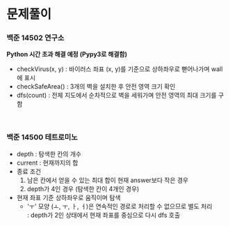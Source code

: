 # 문제풀이

### 백준 14502 연구소
**Python 시간 초과 해결 예정 (Pypy3로 해결함)**

- checkVirus(x, y) : 바이러스 좌표 (x, y)를 기준으로 상하좌우로 뻗어나가며 wall에 표시
- checkSafeArea() : 3개의 벽을 설치한 후 안전 영역 크기 확인
- dfs(count) : 전체 지도에서 순차적으로 벽을 세워가며 안전 영역의 최대 크기를 구함

</br>

### 백준 14500 테트로미노

- depth : 탐색한 칸의 개수
- current : 현재까지의 합
- 종료 조건 
    1) 남은 칸에서 얻을 수 있는 최대 합이 현재 answer보다 작은 경우
    2) depth가 4인 경우 (탐색한 칸이 4개인 경우) 
- 현재 좌표 기준 상하좌우로 움직이며 탐색
    - 'ㅜ' 모양 (ㅗ, ㅜ, ㅏ, ㅓ)은 연속적인 경로로 처리할 수 없으므로 별도 처리 
    <br>: depth가 2인 상태에서 현재 좌표를 중심으로 다시 dfs 호출
